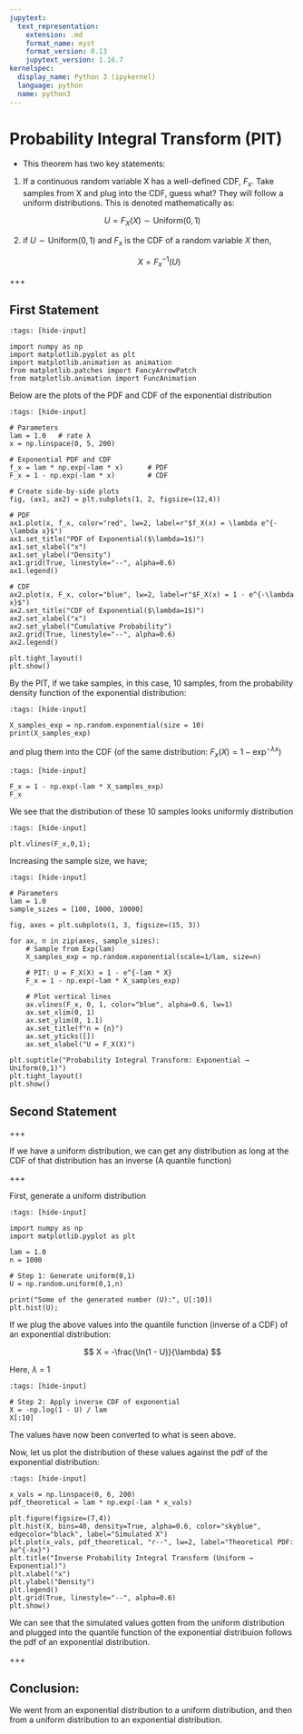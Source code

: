 ```yaml
---
jupytext:
  text_representation:
    extension: .md
    format_name: myst
    format_version: 0.13
    jupytext_version: 1.16.7
kernelspec:
  display_name: Python 3 (ipykernel)
  language: python
  name: python3
---
```


# Probability Integral Transform (PIT)

- This theorem has two key statements:
  
1. If a continuous random variable X has a well-defined CDF, $F_x$. Take samples from X and plug into the CDF, guess what? They will follow a uniform distributions. This is denoted mathematically as:

$$
U = F_X(X) \sim \text{Uniform}(0,1)
$$

2. if $U \sim \text{Uniform}(0,1)$ and $F_x$ is the CDF of a random variable $X$ then,

   $$
   X = F_x^{-1}(U)
   $$

+++

## First Statement

```{code-cell} ipython3
:tags: [hide-input]

import numpy as np
import matplotlib.pyplot as plt
import matplotlib.animation as animation
from matplotlib.patches import FancyArrowPatch
from matplotlib.animation import FuncAnimation
```

Below are the plots of the PDF and CDF of the exponential distribution

```{code-cell} ipython3
:tags: [hide-input]

# Parameters
lam = 1.0   # rate λ
x = np.linspace(0, 5, 200)

# Exponential PDF and CDF
f_x = lam * np.exp(-lam * x)      # PDF
F_x = 1 - np.exp(-lam * x)        # CDF

# Create side-by-side plots
fig, (ax1, ax2) = plt.subplots(1, 2, figsize=(12,4))

# PDF
ax1.plot(x, f_x, color="red", lw=2, label=r"$f_X(x) = \lambda e^{-\lambda x}$")
ax1.set_title("PDF of Exponential($\lambda=1$)")
ax1.set_xlabel("x")
ax1.set_ylabel("Density")
ax1.grid(True, linestyle="--", alpha=0.6)
ax1.legend()

# CDF
ax2.plot(x, F_x, color="blue", lw=2, label=r"$F_X(x) = 1 - e^{-\lambda x}$")
ax2.set_title("CDF of Exponential($\lambda=1$)")
ax2.set_xlabel("x")
ax2.set_ylabel("Cumulative Probability")
ax2.grid(True, linestyle="--", alpha=0.6)
ax2.legend()

plt.tight_layout()
plt.show()
```

By the PIT, if we take samples, in this case, 10 samples, from the probability density function of the exponential distribution:

```{code-cell} ipython3
:tags: [hide-input]

X_samples_exp = np.random.exponential(size = 10)
print(X_samples_exp)
```

and plug them into the CDF (of the same distribution: $F_x(X) = 1-\exp^{-\lambda x}$)

```{code-cell} ipython3
:tags: [hide-input]

F_x = 1 - np.exp(-lam * X_samples_exp)  
F_x
```

We see that the distribution of these 10 samples looks uniformly distribution

```{code-cell} ipython3
:tags: [hide-input]

plt.vlines(F_x,0,1);
```

Increasing the sample size, we have;

```{code-cell} ipython3
:tags: [hide-input]

# Parameters
lam = 1.0
sample_sizes = [100, 1000, 10000]

fig, axes = plt.subplots(1, 3, figsize=(15, 3))

for ax, n in zip(axes, sample_sizes):
    # Sample from Exp(lam)
    X_samples_exp = np.random.exponential(scale=1/lam, size=n)
    
    # PIT: U = F_X(X) = 1 - e^{-lam * X}
    F_x = 1 - np.exp(-lam * X_samples_exp)
    
    # Plot vertical lines
    ax.vlines(F_x, 0, 1, color="blue", alpha=0.6, lw=1)
    ax.set_xlim(0, 1)
    ax.set_ylim(0, 1.1)
    ax.set_title(f"n = {n}")
    ax.set_yticks([])
    ax.set_xlabel("U = F_X(X)")

plt.suptitle("Probability Integral Transform: Exponential → Uniform(0,1)")
plt.tight_layout()
plt.show()
```

## Second Statement

+++

If we have a uniform distribution, we can get any distribution as long at the CDF of that distribution has an inverse (A quantile function)

+++

First, generate a uniform distribution

```{code-cell} ipython3
:tags: [hide-input]

import numpy as np
import matplotlib.pyplot as plt

lam = 1.0
n = 1000

# Step 1: Generate uniform(0,1)
U = np.random.uniform(0,1,n)

print("Some of the generated number (U):", U[:10])
plt.hist(U);
```

If we plug the above values into the quantile function (inverse of a CDF) of an exponential distribution:

$$
X = -\frac{\ln(1 - U)}{\lambda}
$$

Here, $\lambda$ = 1

```{code-cell} ipython3
:tags: [hide-input]

# Step 2: Apply inverse CDF of exponential
X = -np.log(1 - U) / lam
X[:10]
```

The values have now been converted to what is seen above.

Now, let us plot the distribution of these values against the pdf of the exponential distribution:

```{code-cell} ipython3
:tags: [hide-input]

x_vals = np.linspace(0, 6, 200)
pdf_theoretical = lam * np.exp(-lam * x_vals)

plt.figure(figsize=(7,4))
plt.hist(X, bins=40, density=True, alpha=0.6, color="skyblue", edgecolor="black", label="Simulated X")
plt.plot(x_vals, pdf_theoretical, "r--", lw=2, label="Theoretical PDF: λe^{-λx}")
plt.title("Inverse Probability Integral Transform (Uniform → Exponential)")
plt.xlabel("x")
plt.ylabel("Density")
plt.legend()
plt.grid(True, linestyle="--", alpha=0.6)
plt.show()
```

We can see that the simulated values gotten from the uniform distribution and plugged into the quantile function of the exponential distribuion follows the pdf of an exponential distribution.

+++

## Conclusion:

We went from an exponential distribution to a uniform distribution, and then from a uniform distribution to an exponential distribution.
